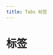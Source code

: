 ```yaml
---
title: Tabs 标签
---
```

# 标签

<ClientOnly>
<tabs-demo-1></tabs-demo-1>
<tabs-demo-2></tabs-demo-2>
</ClientOnly>